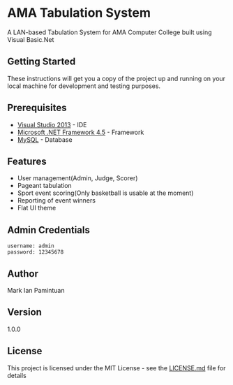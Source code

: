 # AMA Tabulation System
A LAN-based Tabulation System for AMA Computer College built using Visual Basic.Net

## Getting Started
These instructions will get you a copy of the project up and running on your local machine for development and testing purposes.

## Prerequisites
* [Visual Studio 2013](https://www.visualstudio.com/vs/older-downloads/) - IDE
* [Microsoft .NET Framework 4.5](https://www.microsoft.com/en-us/download/details.aspx?id=30653) - Framework
* [MySQL](https://www.mysql.com/) - Database

## Features

* User management(Admin, Judge, Scorer)
* Pageant tabulation
* Sport event scoring(Only basketball is usable at the moment)
* Reporting of event winners
* Flat UI theme

## Admin Credentials
```
username: admin
password: 12345678
```

## Author

Mark Ian Pamintuan

## Version

1.0.0

## License

This project is licensed under the MIT License - see the [LICENSE.md](LICENSE.md) file for details
